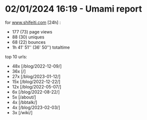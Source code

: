 # 02/01/2024 16:19 - Umami report
for www.shifeiti.com [24h] :

 - 177 (73) page views
 - 88 (30) uniques
 - 68 (22) bounces
 - 1h 41' 51'' (36' 50'') totaltime


top 10 urls:
 - 48x [/blog/2022-12-09/]
 - 36x [/]
 - 27x [/blog/2023-01-12/]
 - 15x [/blog/2022-12-22/]
 - 12x [/blog/2022-05-07/]
 - 6x [/blog/2022-08-22/]
 - 5x [/about/]
 - 4x [/bbtalk/]
 - 4x [/blog/2023-02-03/]
 - 3x [/wiki/]


